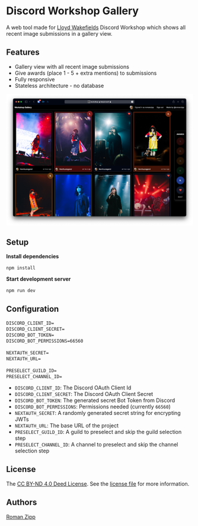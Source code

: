# Discord Workshop Gallery

A web tool made for [Lloyd Wakefields](https://www.instagram.com/lloyddddddddddddddddd/) Discord Workshop which shows all recent image submissions in a gallery view.

## Features

- Gallery view with all recent image submissions
- Give awards (place 1 - 5 + extra mentions) to submissions
- Fully responsive
- Stateless architecture - no database

![](screenshot.png)

## Setup

**Install dependencies**

```
npm install
```

**Start development server**

```
npm run dev
```

## Configuration

```env
DISCORD_CLIENT_ID=
DISCORD_CLIENT_SECRET=
DISCORD_BOT_TOKEN=
DISCORD_BOT_PERMISSIONS=66560

NEXTAUTH_SECRET=
NEXTAUTH_URL=

PRESELECT_GUILD_ID=
PRESELECT_CHANNEL_ID=
```

- `DISCORD_CLIENT_ID`: The Discord OAuth Client Id
- `DISCORD_CLIENT_SECRET`: The Discord OAuth Client Secret
- `DISCORD_BOT_TOKEN`: The generated secret Bot Token from Discord
- `DISCORD_BOT_PERMISSIONS`: Permissions needed (currently `66560`)
- `NEXTAUTH_SECRET`: A randomly generated secret string for encrypting JWTs
- `NEXTAUTH_URL`: The base URL of the project
- `PRESELECT_GUILD_ID`: A guild to preselect and skip the guild selection step
- `PRESELECT_CHANNEL_ID`: A channel to preselect and skip the channel selection step

## License

The [CC BY-ND 4.0 Deed License](https://creativecommons.org/licenses/by-nd/4.0/deed.en). See the [license file](LICENSE.txt) for more information.

## Authors

[Roman Zipp](https://romanzipp.com)
